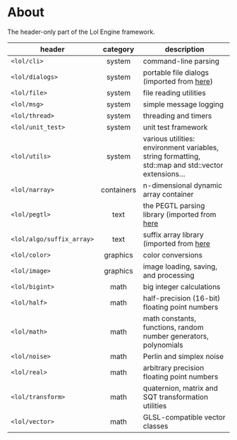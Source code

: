 
# About

The header-only part of the Lol Engine framework.

| header | category | description |
|--------|:--------:|-------------|
| `<lol/cli>`       | system | command-line parsing |
| `<lol/dialogs>`   | system | portable file dialogs (imported from [here](https://github.com/samhocevar/portable-file-dialogs)) |
| `<lol/file>`      | system | file reading utilities |
| `<lol/msg>`       | system | simple message logging |
| `<lol/thread>`    | system | threading and timers |
| `<lol/unit_test>` | system | unit test framework |
| `<lol/utils>`     | system | various utilities: environment variables, string formatting, std::map and std::vector extensions… |
| `<lol/narray>` | containers | n-dimensional dynamic array container |
| `<lol/pegtl>`             | text | the PEGTL parsing library (imported from [here](https://github.com/taocpp/PEGTL) |
| `<lol/algo/suffix_array>` | text | suffix array library (imported from [here](https://github.com/storm-ptr/step) |
| `<lol/color>` | graphics | color conversions |
| `<lol/image>` | graphics | image loading, saving, and processing |
| `<lol/bigint>`    | math | big integer calculations |
| `<lol/half>`      | math | half-precision (16-bit) floating point numbers |
| `<lol/math>`      | math | math constants, functions, random number generators, polynomials |
| `<lol/noise>`     | math | Perlin and simplex noise |
| `<lol/real>`      | math | arbitrary precision floating point numbers |
| `<lol/transform>` | math | quaternion, matrix and SQT transformation utilities |
| `<lol/vector>`    | math | GLSL-compatible vector classes |

